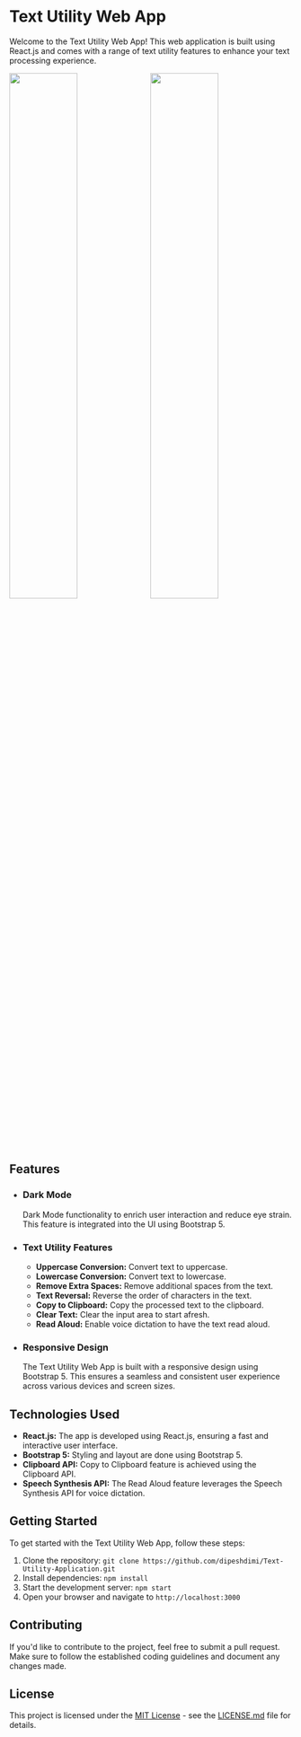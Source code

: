 # Text Utility Web App

Welcome to the Text Utility Web App! This web application is built using React.js and comes with a range of text utility features to enhance your text processing experience.

<img src="https://github.com/dipeshdimi/Text-Utility-Application/assets/82582216/3d7ecaac-99a5-4c5b-99a3-f7a5cb9482f9" width=49%> <img src="https://github.com/dipeshdimi/Text-Utility-Application/assets/82582216/b8987476-27a3-4969-a332-a1a312f1af78" width=49%> 


## Features

- ### Dark Mode
  Dark Mode functionality to enrich user interaction and reduce eye strain. This feature is integrated into the UI using Bootstrap 5.

- ### Text Utility Features
  - **Uppercase Conversion:** Convert text to uppercase.
  - **Lowercase Conversion:** Convert text to lowercase.
  - **Remove Extra Spaces:** Remove additional spaces from the text.
  - **Text Reversal:** Reverse the order of characters in the text.
  - **Copy to Clipboard:** Copy the processed text to the clipboard.
  - **Clear Text:** Clear the input area to start afresh.
  - **Read Aloud:** Enable voice dictation to have the text read aloud.

- ### Responsive Design
  The Text Utility Web App is built with a responsive design using Bootstrap 5. This ensures a seamless and consistent user experience across various devices and screen sizes.

## Technologies Used

- **React.js:** The app is developed using React.js, ensuring a fast and interactive user interface.
- **Bootstrap 5:** Styling and layout are done using Bootstrap 5.
- **Clipboard API:** Copy to Clipboard feature is achieved using the Clipboard API.
- **Speech Synthesis API:** The Read Aloud feature leverages the Speech Synthesis API for voice dictation.

## Getting Started

To get started with the Text Utility Web App, follow these steps:

1. Clone the repository: `git clone https://github.com/dipeshdimi/Text-Utility-Application.git`
2. Install dependencies: `npm install`
3. Start the development server: `npm start`
4. Open your browser and navigate to `http://localhost:3000`

## Contributing

If you'd like to contribute to the project, feel free to submit a pull request. Make sure to follow the established coding guidelines and document any changes made.

## License

This project is licensed under the [MIT License](LICENSE.md) - see the [LICENSE.md](LICENSE.md) file for details.
